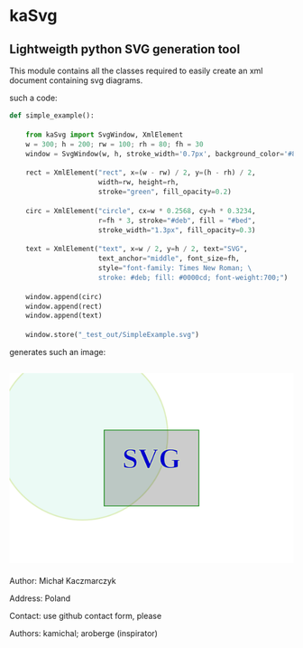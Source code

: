 # kaSvg
## Lightweigth python SVG generation tool

This module contains all the classes required to easily create an xml
document containing svg diagrams.

such a code:
```python
def simple_example():

    from kaSvg import SvgWindow, XmlElement
    w = 300; h = 200; rw = 100; rh = 80; fh = 30
    window = SvgWindow(w, h, stroke_width='0.7px', background_color='#8AF')

    rect = XmlElement("rect", x=(w - rw) / 2, y=(h - rh) / 2,
                      width=rw, height=rh,
                      stroke="green", fill_opacity=0.2)

    circ = XmlElement("circle", cx=w * 0.2568, cy=h * 0.3234,
                      r=fh * 3, stroke="#deb", fill = "#bed",
                      stroke_width="1.3px", fill_opacity=0.3)

    text = XmlElement("text", x=w / 2, y=h / 2, text="SVG",
                      text_anchor="middle", font_size=fh,
                      style="font-family: Times New Roman; \
                      stroke: #deb; fill: #0000cd; font-weight:700;")

    window.append(circ)
    window.append(rect)
    window.append(text)

    window.store("_test_out/SimpleExample.svg")
```

generates such an image:

![sample of generated svg image](./_test_out/SimpleExample.svg)
---
Author:   Michał Kaczmarczyk

Address:  Poland

Contact:  use github contact form, please

Authors:  kamichal; aroberge (inspirator)

